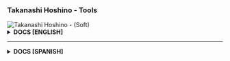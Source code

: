 ### Takanashi Hoshino - Tools

<img src="https://imagedelivery.net/LBWXYQ-XnKSYxbZ-NuYGqQ/b59e3576-96f4-47d7-f758-da221b8e0f00/banner" alt="Takanashi Hoshino - (Soft)"/>

<details>
<summary><b>DOCS [ENGLISH]</b></summary>
<h5>☆ INTRODUCTION</h5>
<p>- Takanashi Hoshino Tools is a module created by <b>Takanashi Hoshino - Soft</b> that can perform data transfer and data extraction in a fast, functional, secure and reliable way.</p>

<h5>☆ INSTALLATION</h5>
<p>- You can install this module in the following ways:</p>
<b>◇ Npm:</b>

```js
$ npm install github:glytglobal/soft-tools
```

<b>◇ Yarn:</b>

```js
$ yarn add github:glytglobal/soft-tools
```

<h5>☆ VERSION</h5>
<p>- In case of any update to our module, you can update it in the following ways:</p>

<b>◇ Npm:</b>

```js
$ npm update @takanashi-soft/tools
```

```js
$ npm install glytglobal/soft-tools
```

```js
$ npm install glytglobal/soft-tools#latest
```

<b>◇ Yarn:</b>

```js
$ yarn add github:glytglobal/soft-tools
```

```js
$ yarn add github:glytglobal/soft-tools#latest
```

<h5>☆ FUNCTIONS</h5>
<p>- Features offered by <b>Takanashi Hoshino Tools</b>:</p>

```
{
  ai: {
    chatgpt: [AsyncFunction: softgpt], // ChatGpt Artificial Intelligence
    mylogic: [AsyncFunction: softlogic], // Logic's Artificial Intelligence (Add your logic)
    takanashi: [AsyncFunction: softtakanashi] // Artificial Intelligence by Takanashi Hoshino
  },
  uploader: {
    github: [AsyncFunction: softgithub], // Upload files to the GitHub platform
    vault: [AsyncFunction: softvault], // Upload images to the Vault Pictures platform
    yotools: [AsyncFunction: softyotools] // Upload images to the YoTools platform
  }
}
```

> Takanashi Hoshino - Soft (English)
</details>

------

<details>
<summary><b>DOCS [SPANISH]</b></summary>
<h5>☆ INTRODUCCION</h5>
<p>- Takanashi Hoshino Tools es un módulo creado por <b>Takanashi Hoshino - Soft</b> esta misma puede realizar transferencia de datos y extracción de datos de manera rápida, funcional, segura y confiable.</p>

<h5>☆ INSTALACION</h5>
<p>- Puedes instalar este modulo de las siguientes formas:</p>
<b>◇ Npm:</b>

```js
$ npm install github:glytglobal/soft-tools
```

<b>◇ Yarn:</b>

```js
$ yarn add github:glytglobal/soft-tools
```

<h5>☆ VERSION</h5>
<p>- En caso de alguna actualización de nuestro módulo, puede actualizarlo de las siguientes formas:</p>

<b>◇ Npm:</b>

```js
$ npm update @takanashi-soft/tools
```

```js
$ npm install glytglobal/soft-tools
```

```js
$ npm install glytglobal/soft-tools#latest
```

<b>◇ Yarn:</b>

```js
$ yarn add github:glytglobal/soft-tools
```

```js
$ yarn add github:glytglobal/soft-tools#latest
```

<h5>☆ FUNCIONES</h5>
<p>- Funcionalidades que ofrece <b>Takanashi Hoshino Tools</b>:</p>

```
{
  ai: {
    chatgpt: [AsyncFunction: softgpt], // Inteligencia Artificial de ChatGpt
    mylogic: [AsyncFunction: softlogic], // Inteligencia Artificial de Logic (Agregas tu lógica)
    takanashi: [AsyncFunction: softtakanashi] // Inteligencia Artificial de Takanashi Hoshino
  },
  uploader: {
    github: [AsyncFunction: softgithub], // Subir archivos a la plataforma de GitHub
    vault: [AsyncFunction: softvault], // Subir imagenes a la plataforma de Vault Pictures
    yotools: [AsyncFunction: softyotools] // Subir imagenes a la plataforma de YoTools
  }
}
```

> Takanashi Hoshino - Soft (Spanish)
</details>
